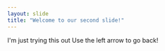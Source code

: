 ```yaml
---
layout: slide
title: "Welcome to our second slide!"
---
```

I'm just trying this out
Use the left arrow to go back!
